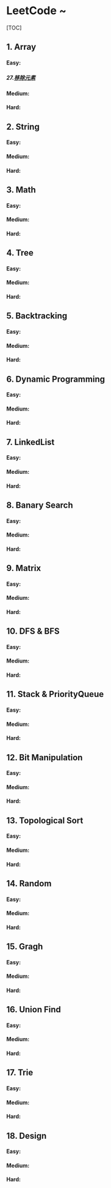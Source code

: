 # LeetCode ~

[TOC]



## 1. Array

#### Easy:

##### 27.[移除元素](./Array/27.移除元素.md)



#### Medium:

#### Hard:





## 2. String

#### Easy:



#### Medium:



#### Hard:





## 3. Math

#### Easy:



#### Medium:



#### Hard:





## 4. Tree

#### Easy:



#### Medium:



#### Hard:





## 5. Backtracking

#### Easy:



#### Medium:



#### Hard:





## 6. Dynamic Programming

#### Easy:



#### Medium:



#### Hard:





## 7. LinkedList

#### Easy:



#### Medium:



#### Hard:





## 8. Banary Search

#### Easy:



#### Medium:



#### Hard:





## 9. Matrix

#### Easy:



#### Medium:



#### Hard:





## 10. DFS & BFS

#### Easy:



#### Medium:



#### Hard:





## 11. Stack & PriorityQueue

#### Easy:



#### Medium:



#### Hard:





## 12. Bit Manipulation

#### Easy:



#### Medium:



#### Hard:



## 13. Topological Sort

#### Easy:



#### Medium:



#### Hard:





## 14. Random

#### Easy:



#### Medium:



#### Hard:





## 15. Gragh

#### Easy:



#### Medium:



#### Hard:





## 16. Union Find

#### Easy:



#### Medium:



#### Hard:





## 17. Trie

#### Easy:



#### Medium:



#### Hard:





## 18. Design

#### Easy:



#### Medium:



#### Hard:







